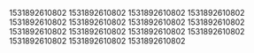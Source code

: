 1531892610802
1531892610802
1531892610802
1531892610802
1531892610802
1531892610802
1531892610802
1531892610802
1531892610802
1531892610802
1531892610802
1531892610802
1531892610802
1531892610802
1531892610802